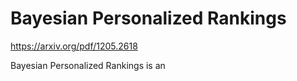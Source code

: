 # Bayesian Personalized Rankings
https://arxiv.org/pdf/1205.2618

Bayesian Personalized Rankings is an 